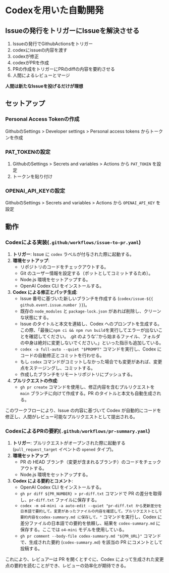 # Codexを用いた自動開発

## Issueの発行をトリガーにIssueを解決させる

1. Issueの発行でGithubActionsをトリガー
2. codexにissueの内容を渡す
3. codexが修正
4. codexがPRを作成
5. PRの作成をトリガーにPRのdiffの内容を要約させる
6. 人間によるレビューとマージ

**人間は新たなIssueを投げるだけが理想**

## セットアップ
### Personal Access Tokenの作成
GithubのSettings > Developer settings > Personal access tokens からトークンを作成

### PAT_TOKENの設定
1. GithubのSettings > Secrets and variables > Actions から `PAT_TOKEN` を設定
2. トークンを貼り付け

### OPENAI_API_KEYの設定
GithubのSettings > Secrets and variables > Actions から `OPENAI_API_KEY` を設定

## 動作
### Codexによる実装(`.github/workflows/issue-to-pr.yaml`) 
1.  **トリガー**: Issue に `codex` ラベルが付与された際に起動する。
2.  **環境セットアップ**:
    - リポジトリのコードをチェックアウトする。
    - Git のユーザー情報を設定する（ボットとしてコミットするため）。
    - Node.js 環境をセットアップする。
    - OpenAI Codex CLI をインストールする。
3.  **Codex による修正とパッチ生成**:
    - Issue 番号に基づいた新しいブランチを作成する (`codex/issue-${{ github.event.issue.number }}`)。
    - 既存の `node_modules` と `package-lock.json` があれば削除し、クリーンな状態にする。
    - Issue のタイトルと本文を連結し、Codex へのプロンプトを生成する。この際、「最後に`npm ci && npm run build`を実行してエラーが出ないことを確認してください。 .git のような'.'から始まるファイル、フォルダの中身は絶対に変更しないでください。」といった指示も追加している。
    - `codex -a full-auto --quiet "$PROMPT"` コマンドを実行し、Codex にコードの自動修正とコミットを行わせる。
    - もし `codex` コマンドがコミットしなかった場合でも変更があれば、変更点をステージングし、コミットする。
    - 作成したブランチをリモートリポジトリにプッシュする。
4.  **プルリクエストの作成**:
    - `gh pr create` コマンドを使用し、修正内容を含むプルリクエストを `main` ブランチに向けて作成する。PR のタイトルと本文も自動生成される。

このワークフローにより、Issue の内容に基づいて Codex が自動的にコードを修正し、人間がレビュー可能なプルリクエストとして提出される。

### CodexによるPRの要約(`.github/workflows/pr-summary.yaml`)
1.  **トリガー**: プルリクエストがオープンされた際に起動する (`pull_request_target` イベントの `opened` タイプ)。
2.  **環境セットアップ**:
    - PR の HEAD ブランチ（変更が含まれるブランチ）のコードをチェックアウトする。
    - Node.js 環境をセットアップする。
3.  **Codex による要約とコメント**:
    - OpenAI Codex CLI をインストールする。
    - `gh pr diff ${PR_NUMBER} > pr-diff.txt` コマンドで PR の差分を取得し、`pr-diff.txt` ファイルに保存する。
    - `codex -m o4-mini -a auto-edit --quiet "pr-diff.txt から更新差分を日本語で要約して。変更があったファイルの内容を確認して。プルリクエストとして要約内容をcodex-summary.md に保存して。"` コマンドを実行し、Codex に差分ファイルの日本語での要約を依頼し、結果を `codex-summary.md` に保存する。ここでは `o4-mini` モデルを使用している。
    - `gh pr comment --body-file codex-summary.md "${PR_URL}"` コマンドで、生成された要約 (`codex-summary.md`) を該当の PR にコメントとして投稿する。

これにより、レビュアーは PR を開くとすぐに、Codex によって生成された変更点の要約を読むことができ、レビューの効率化が期待できる。